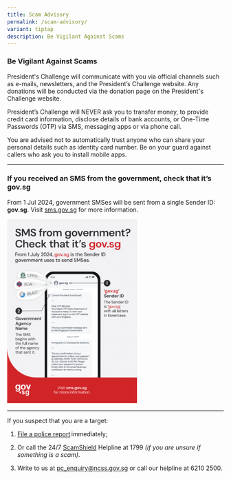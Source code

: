 ```yaml
---
title: Scam Advisory
permalink: /scam-advisory/
variant: tiptap
description: Be Vigilant Against Scams
---
```

<h3>Be Vigilant Against Scams</h3>
<p>President's Challenge will communicate with you via official channels
such as e-mails, newsletters, and the President’s Challenge website. Any
donations will be conducted via the donation page on the President's Challenge
website.</p>
<p>President’s Challenge will NEVER ask you to transfer money, to provide
credit card information, disclose details of bank accounts, or One-Time
Passwords (OTP) via SMS, messaging apps or via phone call.</p>
<p>You are advised not to automatically trust anyone who can share your personal
details such as identity card number. Be on your guard against callers
who ask you to install mobile apps.</p>
<hr>
<h3>If you received an SMS from the government, check that it’s gov.sg </h3>
<p>From 1 Jul 2024, government SMSes will be sent from a single Sender ID: <strong>gov.sg</strong>.
Visit <a href="https://www.sms.gov.sg/" rel="noopener noreferrer nofollow" target="_blank">sms.gov.sg</a> for
more information.</p>
<div class="isomer-image-wrapper">
<img style="width: 60%;" height="auto" width="100%" alt="From 1 July 2024, gov.sg is the Sender ID government uses to send SMSes." src="/images/Infographic_Flyer_English.png">
</div>
<hr>
<p>If you suspect that you are a target:</p>
<ol data-tight="true" class="tight">
<li>
<p><a href="https://www.police.gov.sg/iwitness" rel="noopener nofollow" target="_blank">File a police report</a> immediately;</p>
</li>
<li>
<p>Or call the 24/7 <a href="https://www.scamshield.gov.sg/" rel="noopener nofollow" target="_blank">ScamShield</a> Helpline
at 1799 <em>(if you are unsure if something is a scam)</em>.</p>
</li>
<li>
<p>Write to us at <a href="mailto:pc_enquiry@ncss.gov.sg" rel="noopener noreferrer nofollow" target="_blank">pc_enquiry@ncss.gov.sg</a> or
call our helpline at 6210 2500.</p>
<p></p>
</li>
</ol>
<p></p>
